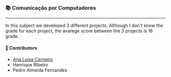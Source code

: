 ### :books: Comunicação por Computadores
***

In this subject we developed 3 different projects. Although I don't know the grade for each project, the avarege score between the 3 projects is 16 grade. 

#### :handshake: Contributors 
- [Ana Luísa Carneiro](https://github.com/Analucar)
- Henrique Ribeiro
- Pedro Almeida Fernandes
